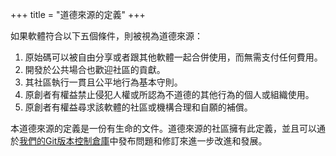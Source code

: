 +++
title = "道德來源的定義"
+++

如果軟體符合以下五個條件，則被視為道德來源：

1. 原始碼可以被自由分享或者跟其他軟體一起合併使用，而無需支付任何費用。
1. 開發於公共場合也歡迎社區的貢獻。
1. 其社區執行一貫且公平地行為基本守則。
1. 原創者有權益禁止侵犯人權或所認為不道德的其他行為的個人或組織使用。
1. 原創者有權益尋求該軟體的社區或機構合理和自願的補償。

本道德來源的定義是一份有生命的文件。道德來源的社區擁有此定義，並且可以通於[我們的Git版本控制倉庫](https://github.com/ContributorCovenant/ethicalsource "道德來源的定義原始碼")中發布問題和修訂來進一步改進和發展。
